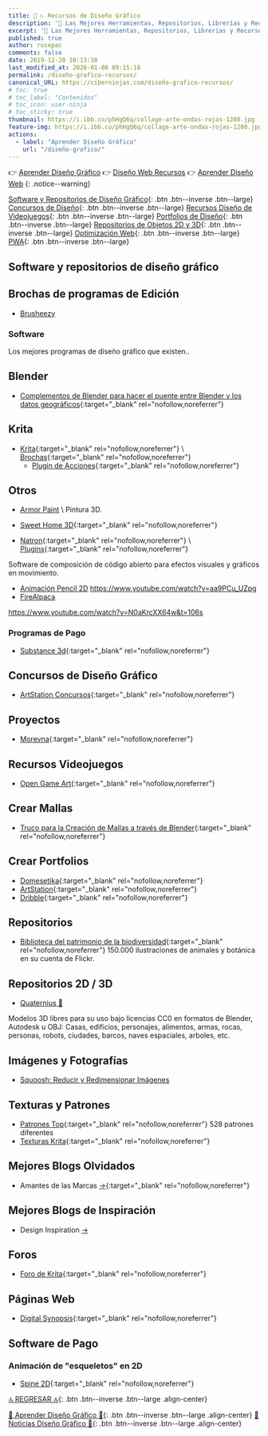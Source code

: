 ```yaml
---
title: 🎨 ▷ Recursos de Diseño Gráfico
description: '🔨 Las Mejores Herramientas, Repositorios, Librerías y Recursos para Diseñadores Gráficos'
excerpt: '🔨 Las Mejores Herramientas, Repositorios, Librerías y Recursos para Diseñadores Gráficos'
published: true
author: rosepac
comments: false
date: 2019-12-20 10:13:18
last_modified_at: 2020-01-08 09:15:18
permalink: /diseño-grafico-recursos/
canonical_URL: https://ciberninjas.com/diseño-grafico-recursos/
# toc: true
# toc_label: "Contenidos"
# toc_icon: user-ninja
# toc_sticky: true
thumbnail: https://i.ibb.co/phHgQ6q/collage-arte-ondas-rojas-1280.jpg
feature-img: https://i.ibb.co/phHgQ6q/collage-arte-ondas-rojas-1280.jpg
actions:
  - label: "Aprender Diseño Gráfico"
    url: "/diseño-grafico/"
---
```


👉 [Aprender Diseño Gráfico](/diseño-grafico/)
👉 [Diseño Web Recursos](/diseño-web-recursos/)
👉 [Aprender Diseño Web](/diseño-web/)
{: .notice--warning}

[Software y Repositorios de Diseño Gráfico](/diseño-grafico-recursos/#software-y-repositorios-de-diseño-gráfico){: .btn .btn--inverse .btn--large} [Concursos de Diseño](/diseño-grafico-recursos/#concursos-de-diseño-gráfico){: .btn .btn--inverse .btn--large} [Recursos Diseño de Videojuegos](/diseño-grafico-recursos/#recursos-videojuegos){: .btn .btn--inverse .btn--large} [Portfolios de Diseño](/diseño-grafico-recursos/#crear-portfolios){: .btn .btn--inverse .btn--large} [Repositorios de Objetos 2D y 3D](/diseño-grafico-recursos/#repositorios-2d--3d){: .btn .btn--inverse .btn--large} [Optimización Web](/diseño-web-recursos/#optimización-web){: .btn .btn--inverse .btn--large} [PWA](/diseño-web-recursos/#pwa){: .btn .btn--inverse .btn--large}

## Software y repositorios de diseño gráfico

## Brochas de programas de Edición

* [Brusheezy](https://www.brusheezy.com/free/)

### Software

Los mejores programas de diseño gráfico que existen..

## Blender

* [Complementos de Blender para hacer el puente entre Blender y los datos geográficos](https://github.com/domlysz/BlenderGIS#blender-gis){:target="_blank" rel="nofollow,noreferrer"}

## Krita

* [Krita](https://krita.org/es/){:target="_blank" rel="nofollow,noreferrer"} \ [Brochas](https://docs.krita.org/en/resources_page.html#brush-packs){:target="_blank" rel="nofollow,noreferrer"}
  * [Plugin de Acciones](https://github.com/Larpon/krita-bulk-actions){:target="_blank" rel="nofollow,noreferrer"}

## Otros

* [Armor Paint](https://80.lv/articles/open-source-painting-tool-for-3d-artists/) \ Pintura 3D.

* [Sweet Home 3D](http://www.sweethome3d.com/){:target="_blank" rel="nofollow,noreferrer"}
<!-- tutoriales de sweet home 3d - buscar youtube -->

* [Natron](https://natrongithub.github.io/){:target="_blank" rel="nofollow,noreferrer"} \ [Plugins](https://github.com/NatronGitHub/natron-plugins){:target="_blank" rel="nofollow,noreferrer"}

Software de composición de código abierto para efectos visuales y gráficos en movimiento.

* [Animación Pencil 2D](https://www.pencil2d.org/) 
https://www.youtube.com/watch?v=aa9PCu_UZpg
* [FireAlpaca](https://firealpaca.com/)
<!-- https://alternativeto.net/software/natron/ -->
https://www.youtube.com/watch?v=N0aKrcXX64w&t=106s

### Programas de Pago

* [Substance 3d](https://www.substance3d.com/){:target="_blank" rel="nofollow,noreferrer"}

## Concursos de Diseño Gráfico

* [ArtStation Concursos](https://www.artstation.com/contests){:target="_blank" rel="nofollow,noreferrer"}

## Proyectos

* [Morevna](https://morevnaproject.org/){:target="_blank" rel="nofollow,noreferrer"}

## Recursos Videojuegos

* [Open Game Art](https://opengameart.org/){:target="_blank" rel="nofollow,noreferrer"}

## Crear Mallas

* [Truco para la Creación de Mallas a través de Blender](https://www.youtube.com/watch?time_continue=335&v=kEx0aXH7Z5w&feature=emb_logo){:target="_blank" rel="nofollow,noreferrer"}

## Crear Portfolios

* [Domesetika](https://www.domestika.org/ "Domestika es la comunidad de la Clase Creativa"){:target="_blank" rel="nofollow,noreferrer"}
* [ArtStation](https://www.artstation.com/ "ArtStation le ofrece una manera simple pero poderosa de mostrar su cartera y ser visto por las personas adecuadas en la industria. "){:target="_blank" rel="nofollow,noreferrer"}
* [Dribble](https://dribbble.com){:target="_blank" rel="nofollow,noreferrer"}

## Repositorios

* [Biblioteca del patrimonio de la biodiversidad](https://www.flickr.com/photos/biodivlibrary/){:target="_blank" rel="nofollow,noreferrer"} 150.000 ilustraciones de animales y botánica en su cuenta de Flickr.

## Repositorios 2D / 3D

* [Quaternius 🏡](http://quaternius.com/assets.html)

Modelos 3D libres para su uso bajo licencias CC0 en formatos de Blender, Autodesk u OBJ: Casas, edificios, personajes, alimentos, armas, rocas, personas, robots, ciudades, barcos, naves espaciales, arboles, etc.

## Imágenes y Fotografías

* [Squoosh: Reducir y Redimensionar Imágenes](https://squoosh.app/)

## Texturas y Patrones

* [Patrones Top](https://www.toptal.com/designers/subtlepatterns/){:target="_blank" rel="nofollow,noreferrer"} 528 patrones diferentes
* [Texturas Krita](https://docs.krita.org/en/resources_page.html#texture-packs){:target="_blank" rel="nofollow,noreferrer"}

## Mejores Blogs Olvidados

* Amantes de las Marcas [->](http://amantesdelasmarcas.com/){:target="_blank" rel="nofollow,noreferrer"}

## Mejores Blogs de Inspiración

* Design Inspiration [->](https://www.designspiration.com/)

## Foros

* [Foro de Krita](https://krita-artists.org){:target="_blank" rel="nofollow,noreferrer"}

## Páginas Web

* [Digital Synopsis](https://digitalsynopsis.com/){:target="_blank" rel="nofollow,noreferrer"}

## Software de Pago

### Animación de "esqueletos" en 2D

* [Spine 2D](http://esotericsoftware.com/){:target="_blank" rel="nofollow,noreferrer"}

[🔝 REGRESAR 🔝](/diseño-grafico/#page-title){: .btn .btn--inverse .btn--large .align-center}

[🎨 Aprender Diseño Gráfico 🎨](/diseño-grafico/#page-title){: .btn .btn--inverse .btn--large .align-center}
[🎨 Noticias Diseño Gráfico 🎨](/directo/#-diseño-gráfico){: .btn .btn--inverse .btn--large .align-center}